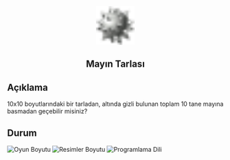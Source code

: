 <p align="center"><img src="mayın.png" alt="Mayın Logo" width="90" height="90"></p> 
<h2 align="center">Mayın Tarlası</h2>

## Açıklama
10x10 boyutlarındaki bir tarladan, altında gizli bulunan toplam 10 tane mayına basmadan geçebilir misiniz?

## Durum
![Oyun Boyutu](https://img.shields.io/badge/5%2C19%20KB-gray?style=flat&logo=github&label=game%20size&color=green)
![Resimler Boyutu](https://img.shields.io/badge/2%2C26%20KB-gray?style=flat&logo=github&label=pic%20size&color=green)
![Programlama Dili](https://img.shields.io/github/languages/top/kaansahin04/Mayin-Tarlasi?color=%23A49410)
